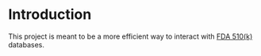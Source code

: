 # Introduction
This project is meant to be a more efficient way to interact with
[FDA 510(k)](https://www.fda.gov/medical-devices/premarket-submissions/premarket-notification-510k)
databases. 